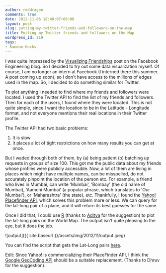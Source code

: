 ```yaml
---
author: reddragon
comments: true
date: 2012-11-06 18:49:07+00:00
layout: post
slug: putting-my-twitter-friends-and-followers-on-the-map
title: Putting my Twitter friends and followers on the Map
wordpress_id: 219
tags:
- Random Hacks
---
```


I was quite impressed by the [Visualizing Friendships](https://www.facebook.com/notes/facebook-engineering/visualizing-friendships/469716398919) post on the Facebook Engineering blog. So I decided to try out some data visualization myself. Of course, I am no longer an intern at Facebook (I interned there this summer. A post coming up soon), so I don't have access to the millions of edges used in the map. So, I decided to do something similar for Twitter.

To plot anything I needed to find where my friends and followers were located. I used the Twitter API to find the list of my friends and followers. Then for each of the users, I found where they were located. This is not quite simple, since I want the location to be in the Latitude - Longitude format, and not everyone mentions their real locations in their Twitter profile.

The Twitter API had two basic problems:

1. It is slow
2. It places a lot of tight restrictions on how many results you can get at once.

But I waded through both of them, by (a) being patient (b) batching up requests in groups of size 100. This got me the public data about my friends whose profiles were publicly accessible. Now, a lot of them are living in places which might have multiple names, can be misspelled, do not accurately pinpoint the location of the person etc. For example, a friend who lives in Mumbai, can write 'Mumbai', 'Bombay' (the old name of Mumbai), 'Aamchi Mumbai' (a popular phrase, which translates to 'Our Mumbai'), or 'Maharashtra' (the state), etc. Thankfully, I found the [Yahoo! Placefinder API](http://developer.yahoo.com/geo/placefinder/), which solves this problem more or less. We can query for the lat-long pair of a place, and it will return its best guesses for the same.

Once I did that, I could use [R](http://www.students.ncl.ac.uk/keith.newman/r/maps-in-r) (thanks to [Aditya](https://github.com/truncs) for the suggestion) to plot the lat-long pairs on the World Map. The output isn't quite pleasing to the eye, but it does the job.

<!-- center -->
![output]({{ site.baseurl }}/assets/img/2012/11/output.jpeg)

You can find the script that gets the Lat-Long pairs [here](https://gist.github.com/3400704).

Edit: Since Yahoo! is commercializing their PlaceFinder API, I think the [Google GeoCoding API](https://developers.google.com/maps/documentation/geocoding/index) should be a suitable replacement. (Thanks to Dhruv for the suggestion).
